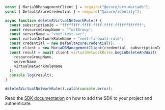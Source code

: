 ```javascript
const { MariaDBManagementClient } = require("@azure/arm-mariadb");
const { DefaultAzureCredential } = require("@azure/identity");

async function deleteAVirtualNetworkRule() {
  const subscriptionId = "ffffffff-ffff-ffff-ffff-ffffffffffff";
  const resourceGroupName = "TestGroup";
  const serverName = "vnet-test-svr";
  const virtualNetworkRuleName = "vnet-firewall-rule";
  const credential = new DefaultAzureCredential();
  const client = new MariaDBManagementClient(credential, subscriptionId);
  const result = await client.virtualNetworkRules.beginDeleteAndWait(
    resourceGroupName,
    serverName,
    virtualNetworkRuleName
  );
  console.log(result);
}

deleteAVirtualNetworkRule().catch(console.error);
```

Read the [SDK documentation](https://github.com/Azure/azure-sdk-for-js/blob/%40azure%2Farm-mariadb_2.0.1/sdk/mariadb/arm-mariadb/README.md) on how to add the SDK to your project and authenticate.
